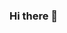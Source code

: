 ### Hi there 👋

<!--
**rgr3287/rgr3287** is a ✨ _special_ ✨ repository because its `README.md` (this file) appears on your GitHub profile.

Here are some ideas to get you started:


<h2>My Tech Stack</h2>
![HTLM5](https://img.shields.io/badge/HYML5-F05032?style=for-the-badge&loge=html5&logoColor=ffffff)
![Golang](https://img.shields.io/badge/-Golang-)
![TypeScript](https://img.shields.io/badge/-TypeScript-007ACC?style=for-the-badge&logo=typescript&logoColor=white)
![JavaScript](https://img.shields.io/badge/-JavaScript-%23F7DF1C&color=%23FFCE5A)
![AngularJS](https://img.shields.io/badge/-AngularJS)
![Rxjs](https://img.shields.io/badge/-Rxjs-)
![docker](https://img.shields.io/badge/-docker-)
![postman](https://img.shields.io/badge/-postman-)
![git](https://img.shields.io/badge/-git-)
![github](https://img.shields.io/badge/-github-)
![npm](https://img.shields.io/badge/-npm-)
![css](https://img.shields.io/badge/-css-)
![scss](https://img.shields.io/badge/-scss-)
![MariaDB](https://img.shields.io/badge/-MariaDB-)
![MYSQL](https://img.shields.io/badge/-MYSQL-)
![Oracle](https://img.shields.io/badge/-Oracle-)
